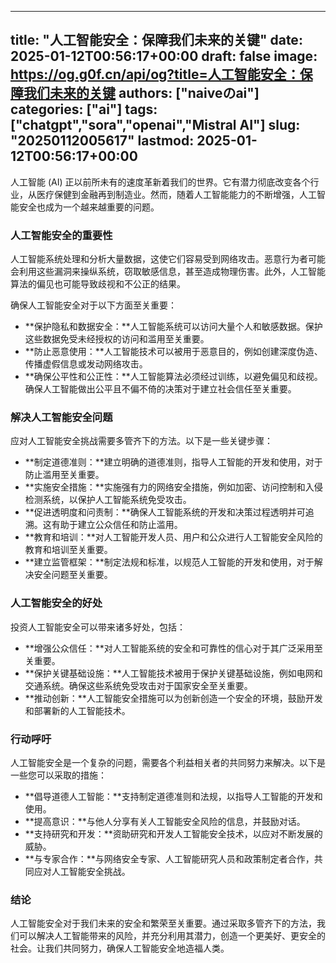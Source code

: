 
---
title: "人工智能安全：保障我们未来的关键"
date: 2025-01-12T00:56:17+00:00
draft: false
image: https://og.g0f.cn/api/og?title=人工智能安全：保障我们未来的关键
authors: ["naiveのai"]
categories: ["ai"]
tags: ["chatgpt","sora","openai","Mistral AI"]
slug: "20250112005617"
lastmod: 2025-01-12T00:56:17+00:00
---
人工智能 (AI) 正以前所未有的速度革新着我们的世界。它有潜力彻底改变各个行业，从医疗保健到金融再到制造业。然而，随着人工智能能力的不断增强，人工智能安全也成为一个越来越重要的问题。

### 人工智能安全的重要性

人工智能系统处理和分析大量数据，这使它们容易受到网络攻击。恶意行为者可能会利用这些漏洞来操纵系统，窃取敏感信息，甚至造成物理伤害。此外，人工智能算法的偏见也可能导致歧视和不公正的结果。

确保人工智能安全对于以下方面至关重要：

- **保护隐私和数据安全：**人工智能系统可以访问大量个人和敏感数据。保护这些数据免受未经授权的访问和滥用至关重要。
- **防止恶意使用：**人工智能技术可以被用于恶意目的，例如创建深度伪造、传播虚假信息或发动网络攻击。
- **确保公平性和公正性：**人工智能算法必须经过训练，以避免偏见和歧视。确保人工智能做出公平且不偏不倚的决策对于建立社会信任至关重要。

### 解决人工智能安全问题

应对人工智能安全挑战需要多管齐下的方法。以下是一些关键步骤：

- **制定道德准则：**建立明确的道德准则，指导人工智能的开发和使用，对于防止滥用至关重要。
- **实施安全措施：**实施强有力的网络安全措施，例如加密、访问控制和入侵检测系统，以保护人工智能系统免受攻击。
- **促进透明度和问责制：**确保人工智能系统的开发和决策过程透明并可追溯。这有助于建立公众信任和防止滥用。
- **教育和培训：**对人工智能开发人员、用户和公众进行人工智能安全风险的教育和培训至关重要。
- **建立监管框架：**制定法规和标准，以规范人工智能的开发和使用，对于解决安全问题至关重要。

### 人工智能安全的好处

投资人工智能安全可以带来诸多好处，包括：

- **增强公众信任：**对人工智能系统的安全和可靠性的信心对于其广泛采用至关重要。
- **保护关键基础设施：**人工智能技术被用于保护关键基础设施，例如电网和交通系统。确保这些系统免受攻击对于国家安全至关重要。
- **推动创新：**人工智能安全措施可以为创新创造一个安全的环境，鼓励开发和部署新的人工智能技术。

### 行动呼吁

人工智能安全是一个复杂的问题，需要各个利益相关者的共同努力来解决。以下是一些您可以采取的措施：

- **倡导道德人工智能：**支持制定道德准则和法规，以指导人工智能的开发和使用。
- **提高意识：**与他人分享有关人工智能安全风险的信息，并鼓励对话。
- **支持研究和开发：**资助研究和开发人工智能安全技术，以应对不断发展的威胁。
- **与专家合作：**与网络安全专家、人工智能研究人员和政策制定者合作，共同应对人工智能安全挑战。

### 结论

人工智能安全对于我们未来的安全和繁荣至关重要。通过采取多管齐下的方法，我们可以解决人工智能带来的风险，并充分利用其潜力，创造一个更美好、更安全的社会。让我们共同努力，确保人工智能安全地造福人类。